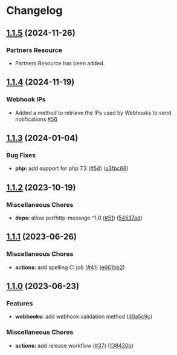# Changelog

## [1.1.5](https://github.com/Open-Pix/php-sdk/compare/v1.1.4...v1.1.5) (2024-11-26)

### Partners Resource

* Partners Resource has been added.


## [1.1.4](https://github.com/Open-Pix/php-sdk/compare/v1.1.3...v1.1.4) (2024-11-19)

### Webhook IPs

* Added a method to retrieve the IPs used by Webhooks to send notifications [#56](https://github.com/woovibr/php-sdk/pull/56)


## [1.1.3](https://github.com/Open-Pix/php-sdk/compare/v1.1.2...v1.1.3) (2024-01-04)


### Bug Fixes

* **php:** add support for php 7.3 ([#54](https://github.com/Open-Pix/php-sdk/issues/54)) ([a3fbc66](https://github.com/Open-Pix/php-sdk/commit/a3fbc66c21c9b825e7f2e18a77409e28fff678cb))

## [1.1.2](https://github.com/Open-Pix/php-sdk/compare/v1.1.1...v1.1.2) (2023-10-19)


### Miscellaneous Chores

* **deps:** allow psr/http-message ^1.0 ([#51](https://github.com/Open-Pix/php-sdk/issues/51)) ([54537ad](https://github.com/Open-Pix/php-sdk/commit/54537ad4a62b329397bf98daac6f29910aef4681))

## [1.1.1](https://github.com/Open-Pix/php-sdk/compare/v1.1.0...v1.1.1) (2023-06-26)


### Miscellaneous Chores

* **actions:** add spelling CI job ([#41](https://github.com/Open-Pix/php-sdk/issues/41)) ([e661bb2](https://github.com/Open-Pix/php-sdk/commit/e661bb2afc2213a73637316477284720c2e1af49))

## [1.1.0](https://github.com/Open-Pix/php-sdk/compare/v1.0.0...v1.1.0) (2023-06-23)


### Features

* **webhooks:** add webhook validation method ([d0a5c9c](https://github.com/Open-Pix/php-sdk/commit/d0a5c9c1f2137c953296925e8e705e234f31ea9a))


### Miscellaneous Chores

* **actions:** add release workflow ([#37](https://github.com/Open-Pix/php-sdk/issues/37)) ([138420b](https://github.com/Open-Pix/php-sdk/commit/138420bcaf018f7f318b7749e9efae92ffd9cc21))
